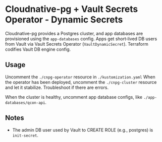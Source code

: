 # Cloudnative-pg + Vault Secrets Operator - Dynamic Secrets

Cloudnative-pg provides a Postgres cluster, and app databases are provisioned using the `app-databases` config. Apps get short‑lived DB users from Vault via Vault Secrets Operator (`VaultDynamicSecret`). Terraform codifies Vault DB engine config.

## Usage

Uncomment the `./cnpg-operator` resource in `./kustomization.yaml` When the operator has been deployed, uncomment the `./cnpg-cluster` resource and let it stabilize. Troubleshoot if there are errors.

When the cluster is healthy, uncomment app database configs, like `./app-databases/qcon-api`.

## Notes

- The admin DB user used by Vault to CREATE ROLE (e.g., postgres) is `init-secret`.
